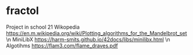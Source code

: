 # fractol
Project in school 21
Wikopedia https://en.m.wikipedia.org/wiki/Plotting_algorithms_for_the_Mandelbrot_set \n
MiniLibX https://harm-smits.github.io/42docs/libs/minilibx.html \n
Algotihms
https://flam3.com/flame_draves.pdf
